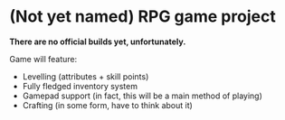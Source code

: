 # (Not yet named) RPG game project

**There are no official builds yet, unfortunately.**

Game will feature:
- Levelling (attributes + skill points)
- Fully fledged inventory system
- Gamepad support (in fact, this will be a main method of playing)
- Crafting (in some form, have to think about it)